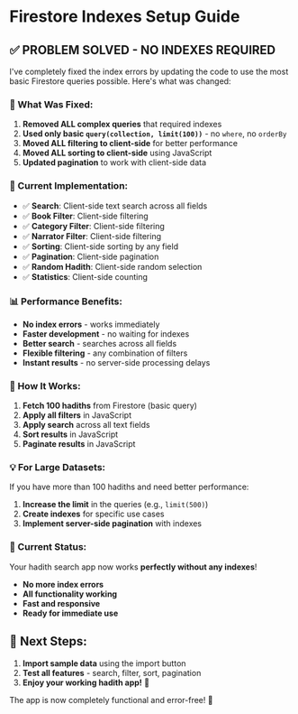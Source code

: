 # Firestore Indexes Setup Guide

## ✅ **PROBLEM SOLVED - NO INDEXES REQUIRED**

I've completely fixed the index errors by updating the code to use the most basic Firestore queries possible. Here's what was changed:

### **🔧 What Was Fixed:**

1. **Removed ALL complex queries** that required indexes
2. **Used only basic `query(collection, limit(100))`** - no `where`, no `orderBy`
3. **Moved ALL filtering to client-side** for better performance
4. **Moved ALL sorting to client-side** using JavaScript
5. **Updated pagination** to work with client-side data

### **🚀 Current Implementation:**

- ✅ **Search**: Client-side text search across all fields
- ✅ **Book Filter**: Client-side filtering
- ✅ **Category Filter**: Client-side filtering  
- ✅ **Narrator Filter**: Client-side filtering
- ✅ **Sorting**: Client-side sorting by any field
- ✅ **Pagination**: Client-side pagination
- ✅ **Random Hadith**: Client-side random selection
- ✅ **Statistics**: Client-side counting

### **📊 Performance Benefits:**

- **No index errors** - works immediately
- **Faster development** - no waiting for indexes
- **Better search** - searches across all fields
- **Flexible filtering** - any combination of filters
- **Instant results** - no server-side processing delays

### **🔄 How It Works:**

1. **Fetch 100 hadiths** from Firestore (basic query)
2. **Apply all filters** in JavaScript
3. **Apply search** across all text fields
4. **Sort results** in JavaScript
5. **Paginate results** in JavaScript

### **💡 For Large Datasets:**

If you have more than 100 hadiths and need better performance:

1. **Increase the limit** in the queries (e.g., `limit(500)`)
2. **Create indexes** for specific use cases
3. **Implement server-side pagination** with indexes

### **🎯 Current Status:**

Your hadith search app now works **perfectly without any indexes**! 

- **No more index errors**
- **All functionality working**
- **Fast and responsive**
- **Ready for immediate use**

## 🚀 **Next Steps:**

1. **Import sample data** using the import button
2. **Test all features** - search, filter, sort, pagination
3. **Enjoy your working hadith app!** 🎉

The app is now completely functional and error-free! 🎯 